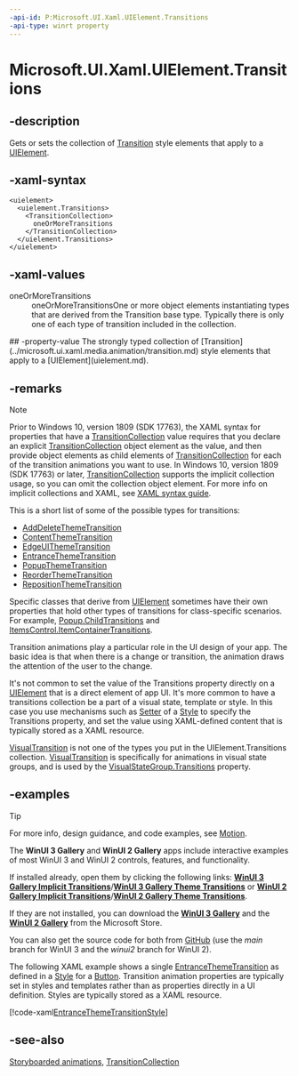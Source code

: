 ```yaml
---
-api-id: P:Microsoft.UI.Xaml.UIElement.Transitions
-api-type: winrt property
---
```


<!-- Property syntax
public Windows.UI.Xaml.Media.Animation.TransitionCollection Transitions { get;  set; }
-->

# Microsoft.UI.Xaml.UIElement.Transitions

## -description
Gets or sets the collection of [Transition](../microsoft.ui.xaml.media.animation/transition.md) style elements that apply to a [UIElement](uielement.md).

## -xaml-syntax
```xaml
<uielement>
  <uielement.Transitions>
    <TransitionCollection>
      oneOrMoreTransitions
    </TransitionCollection>
  </uielement.Transitions>
</uielement>
```


## -xaml-values
<dl><dt>oneOrMoreTransitions</dt><dd>oneOrMoreTransitionsOne or more object elements instantiating types that are derived from the Transition base type. Typically there is only one of each type of transition included in the collection.</dd>
</dl>
## -property-value
The strongly typed collection of [Transition](../microsoft.ui.xaml.media.animation/transition.md) style elements that apply to a [UIElement](uielement.md).

## -remarks

> [!NOTE]
> Prior to Windows 10, version 1809 (SDK 17763), the XAML syntax for properties that have a [TransitionCollection](../microsoft.ui.xaml.media.animation/transitioncollection.md) value requires that you declare an explicit [TransitionCollection](../microsoft.ui.xaml.media.animation/transitioncollection.md) object element as the value, and then provide object elements as child elements of [TransitionCollection](../microsoft.ui.xaml.media.animation/transitioncollection.md) for each of the transition animations you want to use. In Windows 10, version 1809 (SDK 17763) or later, [TransitionCollection](../microsoft.ui.xaml.media.animation/transitioncollection.md) supports the implicit collection usage, so you can omit the collection object element. For more info on implicit collections and XAML, see [XAML syntax guide](/windows/uwp/xaml-platform/xaml-syntax-guide).

This is a short list of some of the possible types for transitions:
+ [AddDeleteThemeTransition](../microsoft.ui.xaml.media.animation/adddeletethemetransition.md)
+ [ContentThemeTransition](../microsoft.ui.xaml.media.animation/contentthemetransition.md)
+ [EdgeUIThemeTransition](../microsoft.ui.xaml.media.animation/edgeuithemetransition.md)
+ [EntranceThemeTransition](../microsoft.ui.xaml.media.animation/entrancethemetransition.md)
+ [PopupThemeTransition](../microsoft.ui.xaml.media.animation/popupthemetransition.md)
+ [ReorderThemeTransition](../microsoft.ui.xaml.media.animation/reorderthemetransition.md)
+ [RepositionThemeTransition](../microsoft.ui.xaml.media.animation/repositionthemetransition.md)

Specific classes that derive from [UIElement](uielement.md) sometimes have their own properties that hold other types of transitions for class-specific scenarios. For example, [Popup.ChildTransitions](../microsoft.ui.xaml.controls.primitives/popup_childtransitions.md) and [ItemsControl.ItemContainerTransitions](../microsoft.ui.xaml.controls/itemscontrol_itemcontainertransitions.md).

Transition animations play a particular role in the UI design of your app. The basic idea is that when there is a change or transition, the animation draws the attention of the user to the change.
<!-- For more info, see  Transition animations and theme animations.-->

It's not common to set the value of the Transitions property directly on a [UIElement](uielement.md) that is a direct element of app UI. It's more common to have a transitions collection be a part of a visual state, template or style. In this case you use mechanisms such as [Setter](setter.md) of a [Style](style.md) to specify the Transitions property, and set the value using XAML-defined content that is typically stored as a XAML resource.

[VisualTransition](visualtransition.md) is not one of the types you put in the UIElement.Transitions collection. [VisualTransition](visualtransition.md) is specifically for animations in visual state groups, and is used by the [VisualStateGroup.Transitions](visualstategroup_transitions.md) property.

## -examples

> [!TIP]
> For more info, design guidance, and code examples, see [Motion](/windows/apps/design/motion/).
>
> The **WinUI 3 Gallery** and **WinUI 2 Gallery** apps include interactive examples of most WinUI 3 and WinUI 2 controls, features, and functionality.
>
> If installed already, open them by clicking the following links: [**WinUI 3 Gallery Implicit Transitions**](winui3gallery:/item/ImplicitTransitions)/[**WinUI 3 Gallery Theme Transitions**](winui3gallery:/item/ThemeTransitions) or [**WinUI 2 Gallery Implicit Transitions**](winui2gallery:/item/ImplicitTransitions)/[**WinUI 2 Gallery Theme Transitions**](winui2gallery:/item/ThemeTransitions).
>
> If they are not installed, you can download the [**WinUI 3 Gallery**](https://www.microsoft.com/store/productId/9P3JFPWWDZRC) and the [**WinUI 2 Gallery**](https://www.microsoft.com/store/productId/9MSVH128X2ZT) from the Microsoft Store.
>
> You can also get the source code for both from [GitHub](https://github.com/Microsoft/WinUI-Gallery) (use the *main* branch for WinUI 3 and the *winui2* branch for WinUI 2).

The following XAML example shows a single [EntranceThemeTransition](../microsoft.ui.xaml.media.animation/entrancethemetransition.md) as defined in a [Style](style.md) for a [Button](../microsoft.ui.xaml.controls/button.md). Transition animation properties are typically set in styles and templates rather than as properties directly in a UI definition. Styles are typically stored as a XAML resource.

[!code-xaml[EntranceThemeTransitionStyle](../microsoft.ui.xaml/code/EntranceThemeTransitionStyle/csharp/BlankPage.xaml#SnippetEntranceThemeTransitionStyle)]

## -see-also

[Storyboarded animations](/windows/uwp/graphics/storyboarded-animations), [TransitionCollection](../microsoft.ui.xaml.media.animation/transitioncollection.md)

